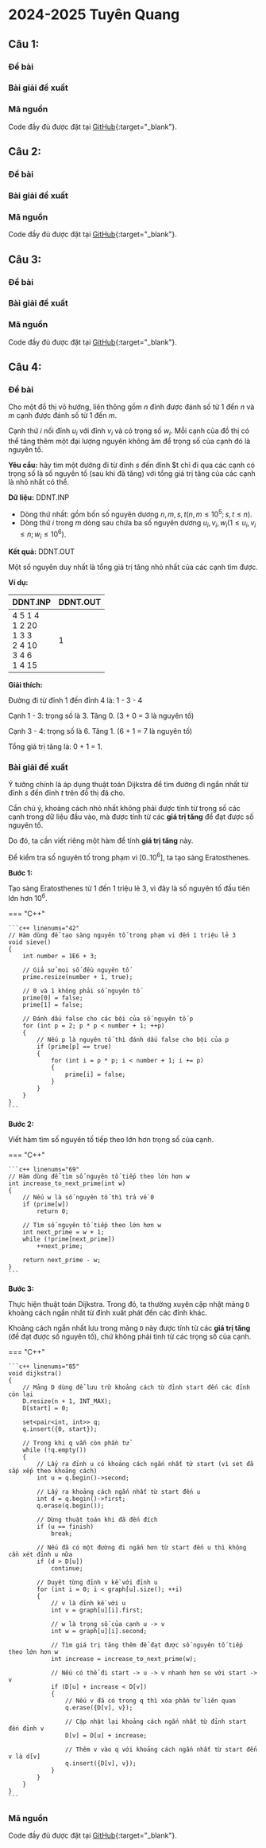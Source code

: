 # 2024-2025 Tuyên Quang

## Câu 1:

### Đề bài

### Bài giải đề xuất

### Mã nguồn

Code đầy đủ được đặt tại [GitHub](){:target="_blank"}.


## Câu 2:

### Đề bài

### Bài giải đề xuất

### Mã nguồn

Code đầy đủ được đặt tại [GitHub](){:target="_blank"}.


## Câu 3:

### Đề bài

### Bài giải đề xuất

### Mã nguồn

Code đầy đủ được đặt tại [GitHub](){:target="_blank"}.

## Câu 4:

### Đề bài

Cho một đồ thị vô hướng, liên thông gồm $n$ đỉnh được đánh số từ 1 đến $n$ và $m$ cạnh được đánh số từ 1 đến $m$.

Cạnh thứ $i$ nối đỉnh $u_i$ với đỉnh $v_i$ và có trọng số $w_i$. Mỗi cạnh của đồ thị có thể tăng thêm một đại lượng nguyên không âm để trọng số của cạnh đó là nguyên tố.

**Yêu cầu:** hãy tìm một đường đi từ đỉnh $s$ đến đỉnh $t chỉ đi qua các cạnh có trọng số là số nguyên tố (sau khi đã tăng) với tổng giá trị tăng của các cạnh là nhỏ nhất có thể.

**Dữ liệu:** DDNT.INP

- Dòng thứ nhất: gồm bốn số nguyên dương $n, m, s, t (n, m \le 10^5; s, t \le n)$.
- Dòng thứ $i$ trong $m$ dòng sau chứa ba số nguyên dương $u_i, v_i, w_i (1 \le u_i, v_i \le n; w_i \le 10^6)$.

**Kết quả:** DDNT.OUT

Một số nguyên duy nhất là tổng giá trị tăng nhỏ nhất của các cạnh tìm được.

**Ví dụ:**

| DDNT.INP | DDNT.OUT |
| --- | --- |
| 4 5 1 4 <br> 1 2 20 <br> 1 3 3 <br> 2 4 10 <br> 3 4 6 <br> 1 4 15 | 1 |

**Giải thích:**

Đường đi từ đỉnh 1 đến đỉnh 4 là: 1 - 3 - 4

Cạnh 1 - 3: trọng số là 3. Tăng 0. (3 + 0 = 3 là nguyên tố)

Cạnh 3 - 4: trọng số là 6. Tăng 1. (6 + 1 = 7 là nguyên tố)

Tổng giá trị tăng là: 0 + 1 = 1.

### Bài giải đề xuất

Ý tưởng chính là áp dụng thuật toán Dijkstra để tìm đường đi ngắn nhất từ đỉnh $s$ đến đỉnh $t$ trên đồ thị đã cho.

Cần chú ý, khoảng cách nhỏ nhất không phải được tính từ trọng số các cạnh trong dữ liệu đầu vào, mà được tính từ các **giá trị tăng** để đạt được số nguyên tố.

Do đó, ta cần viết riêng một hàm để tính **giá trị tăng** này.

Để kiểm tra số nguyên tố trong phạm vi $[0..10^6]$, ta tạo sàng Eratosthenes.

**Bước 1:**

Tạo sàng Eratosthenes từ 1 đến 1 triệu lẻ 3, vì đây là số nguyên tố đầu tiên lớn hơn $10^6$.

=== "C++"

    ```c++ linenums="42"
    // Hàm dùng để tạo sàng nguyên tố trong phạm vi đến 1 triệu lẻ 3
    void sieve()
    {
        int number = 1E6 + 3;

        // Giả sử mọi số đều nguyên tố
        prime.resize(number + 1, true);
        
        // 0 và 1 không phải số nguyên tố
        prime[0] = false;
        prime[1] = false;

        // Đánh dấu false cho các bội của số nguyên tố p
        for (int p = 2; p * p < number + 1; ++p)
        {
            // Nếu p là nguyên tố thì đánh dấu false cho bội của p
            if (prime[p] == true)
            {
                for (int i = p * p; i < number + 1; i += p)
                {
                    prime[i] = false;
                }
            }
        }
    }
    ```


**Bước 2:**

Viết hàm tìm số nguyên tố tiếp theo lớn hơn trọng số của cạnh.


=== "C++"

    ```c++ linenums="69"
    // Hàm dùng để tìm số nguyên tố tiếp theo lớn hơn w
    int increase_to_next_prime(int w)
    {
        // Nếu w là số nguyên tố thì trả về 0
        if (prime[w])
            return 0;

        // Tìm số nguyên tố tiếp theo lớn hơn w
        int next_prime = w + 1;
        while (!prime[next_prime])
            ++next_prime;

        return next_prime - w;
    }
    ```

**Bước 3:**

Thực hiện thuật toán Dijkstra. Trong đó, ta thường xuyên cập nhật mảng `D` khoảng cách ngắn nhất từ đỉnh xuất phát đến các đỉnh khác.

Khoảng cách ngắn nhất lưu trong mảng `D` này được tính từ các **giá trị tăng** (để đạt được số nguyên tố), chứ không phải tình từ các trọng số của cạnh.

=== "C++"

    ```c++ linenums="85"
    void dijkstra()
    {
        // Mảng D dùng để lưu trữ khoảng cách từ đỉnh start đến các đỉnh còn lại
        D.resize(n + 1, INT_MAX);
        D[start] = 0;

        set<pair<int, int>> q;
        q.insert({0, start});

        // Trong khi q vẫn còn phần tử
        while (!q.empty())
        {
            // Lấy ra đỉnh u có khoảng cách ngắn nhất từ start (vì set đã sắp xếp theo khoảng cách)
            int u = q.begin()->second;

            // Lấy ra khoảng cách ngắn nhất từ start đến u
            int d = q.begin()->first;
            q.erase(q.begin());

            // Dừng thuật toán khi đã đến đích
            if (u == finish)
                break;

            // Nếu đã có một đường đi ngắn hơn từ start đến u thì không cần xét đỉnh u nữa
            if (d > D[u])
                continue;

            // Duyệt từng đỉnh v kề với đỉnh u
            for (int i = 0; i < graph[u].size(); ++i)
            {
                // v là đỉnh kề với u
                int v = graph[u][i].first;

                // w là trọng số của cạnh u -> v
                int w = graph[u][i].second;

                // Tìm giá trị tăng thêm để đạt được số nguyên tố tiếp theo lớn hơn w
                int increase = increase_to_next_prime(w);

                // Nếu có thể đi start -> u -> v nhanh hơn so với start -> v
                if (D[u] + increase < D[v])
                {
                    // Nếu v đã có trong q thì xóa phần tử liên quan
                    q.erase({D[v], v});

                    // Cập nhật lại khoảng cách ngắn nhất từ đỉnh start đến đỉnh v
                    D[v] = D[u] + increase;

                    // Thêm v vào q với khoảng cách ngắn nhất từ start đến v là d[v]
                    q.insert({D[v], v});
                }
            }
        }
    }
    ```

### Mã nguồn

Code đầy đủ được đặt tại [GitHub](https://github.com/vtchitruong/hsg/tree/main/hsg12-tinh/2024-2025-tuyenquang/ddnt){:target="_blank"}.
